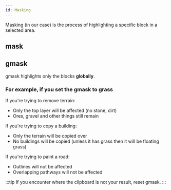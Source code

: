 ```yaml
---
id: Masking
---
```


Masking (in our case) is the process of highlighting a specific block in a selected area.

## mask

## gmask
gmask highlights only the blocks **globally**. 

### For example, if you set the gmask to grass
If you're trying to remove terrain:
  - Only the top layer will be affected (no stone, dirt)
  - Ores, gravel and other things still remain
  
If you're trying to copy a building:
  - Only the terrain will be copied over
  - No buildings will be copied (unless it has grass then it will be floating grass)
  
If you're trying to paint a road:
  - Outlines will not be affected 
  - Overlapping pathways will not be affected
  
:::tip
If you encounter where the clipboard is not your result, reset gmask.
:::
